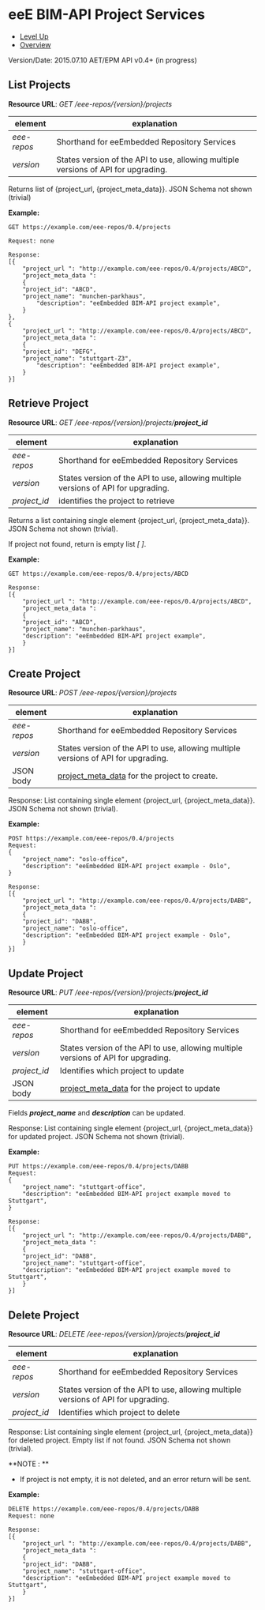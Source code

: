 # eeE BIM-API Project Services #

* [Level Up](../README.md)
* [Overview](./README.md)

Version/Date: 2015.07.10 AET/EPM  API v0.4+ (in progress)

## List Projects

**Resource URL**: *GET /eee-repos/{version}/projects*

element | explanation
--------|-----------|
*eee-repos*	|Shorthand for eeEmbedded Repository Services|
*version*	|States version of the API to use, allowing multiple versions of API for upgrading.|

Returns list of {project_url, {project_meta_data}}. JSON Schema not shown (trivial)

**Example:**

```
GET https://example.com/eee-repos/0.4/projects

Request: none

Response:
[{
    "project_url ": "http://example.com/eee-repos/0.4/projects/ABCD",
    "project_meta_data ":
    {
	"project_id": "ABCD",
	"project_name": "munchen-parkhaus",
    	"description": "eeEmbedded BIM-API project example",
    }
},
{
    "project_url ": "http://example.com/eee-repos/0.4/projects/ABCD",
    "project_meta_data ":
    {
	"project_id": "DEFG",
	"project_name": "stuttgart-Z3",
    	"description": "eeEmbedded BIM-API project example",
    }
}]
```


## Retrieve Project
**Resource URL**: *GET /eee-repos/{version}/projects/**project_id***

element | explanation
--------|-----------|
*eee-repos*	|Shorthand for eeEmbedded Repository Services|
*version*	|States version of the API to use, allowing multiple versions of API for upgrading.
*project_id*	| identifies the project to retrieve

Returns a list containing single element {project_url, {project_meta_data}}. JSON Schema not shown (trivial).

If project not found, return is empty list *[ ]*.

**Example:**

```
GET https://example.com/eee-repos/0.4/projects/ABCD

Response:
[{
    "project_url ": "http://example.com/eee-repos/0.4/projects/ABCD",
    "project_meta_data ":
    {
	"project_id": "ABCD",
	"project_name": "munchen-parkhaus",
	"description": "eeEmbedded BIM-API project example",
    }
}]
```

## Create Project
**Resource URL**: *POST /eee-repos/{version}/projects*

element | explanation
--------|-----------|
*eee-repos*	|Shorthand for eeEmbedded Repository Services|
*version*	|States version of the API to use, allowing multiple versions of API for upgrading.
JSON body	|[project_meta_data](./schemata/project_meta_data.md) for the project to create. 

Response: List containing single element {project_url, {project_meta_data}}. JSON Schema not shown (trivial).

**Example:**

```
POST https://example.com/eee-repos/0.4/projects
Request:
{
	"project_name": "oslo-office",
	"description": "eeEmbedded BIM-API project example - Oslo",
}

Response:
[{
    "project_url ": "http://example.com/eee-repos/0.4/projects/DABB",
    "project_meta_data ":
    {
	"project_id": "DABB",
	"project_name": "oslo-office",
	"description": "eeEmbedded BIM-API project example - Oslo",
    }
}]
```

## Update Project
**Resource URL**: *PUT /eee-repos/{version}/projects/**project_id***

element | explanation
--------|-----------|
*eee-repos*	|Shorthand for eeEmbedded Repository Services|
*version*	|States version of the API to use, allowing multiple versions of API for upgrading.
*project_id*	|Identifies which project to update 
JSON body	|[project_meta_data](./schemata/project_meta_data.md) for the project to update

Fields ***project_name*** and ***description*** can be updated.

Response: List containing single element {project_url, {project_meta_data}} for updated project. JSON Schema not shown (trivial).

**Example:**

```
PUT https://example.com/eee-repos/0.4/projects/DABB
Request:
{
	"project_name": "stuttgart-office",
	"description": "eeEmbedded BIM-API project example moved to Stuttgart",
}

Response:
[{
    "project_url ": "http://example.com/eee-repos/0.4/projects/DABB",
    "project_meta_data ":
    {
	"project_id": "DABB",
	"project_name": "stuttgart-office",
	"description": "eeEmbedded BIM-API project example moved to Stuttgart",
    }
}]
```

## Delete Project
**Resource URL**: *DELETE /eee-repos/{version}/projects/**project_id***

element | explanation
--------|-----------|
*eee-repos*	|Shorthand for eeEmbedded Repository Services|
*version*	|States version of the API to use, allowing multiple versions of API for upgrading.
*project_id*	|Identifies which project to delete 

Response: List containing single element {project_url, {project_meta_data}} for deleted project. Empty list if not found. JSON Schema not shown (trivial).

**NOTE : **

* If project is not empty, it is not deleted, and an error return will be sent.

**Example:**

```
DELETE https://example.com/eee-repos/0.4/projects/DABB
Request: none

Response:
[{
    "project_url ": "http://example.com/eee-repos/0.4/projects/DABB",
    "project_meta_data ":
    {
	"project_id": "DABB",
	"project_name": "stuttgart-office",
	"description": "eeEmbedded BIM-API project example moved to Stuttgart",
    }
}]
```

